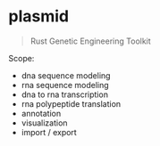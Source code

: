 # plasmid
> Rust Genetic Engineering Toolkit

Scope:
- dna sequence modeling
- rna sequence modeling
- dna to rna transcription
- rna polypeptide translation
- annotation
- visualization
- import / export